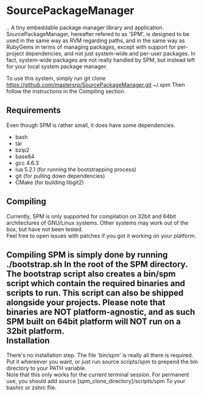SourcePackageManager
====================

.. A tiny embeddable package manager library and application.  
SourcePackageManager, hereafter refered to as 'SPM', is designed to be used in the same way as RVM regarding paths, and in the same way as RubyGems in terms of managing packages, except with support for per-project dependencies, and not just system-wide and per-user packages. In fact, system-wide packages are not really handled by SPM, but instead left for your local system package manager.  
  
To use this system, simply run
    git clone https://github.com/mastersrp/SourcePackageManager.git ~/.spm
Then follow the instructions in the Compiling section.
  
Requirements
------------

Even though SPM is rather small, it does have some dependencies.

* bash
* tar
* bzip2
* base64
* gcc 4.6.3
* lua 5.2.1 (for running the bootstrapping process)
* git (for pulling down dependencies)
* CMake (for building libgit2)

Compiling
---------

Currently, SPM is only supported for compilation on 32bit and 64bit architectures of GNU/Linux systems. Other systems may work out of the box, but have not been tested.  
Feel free to open issues with patches if you got it working on your platform.  
  
Compiling SPM is simply done by running
    ./bootstrap.sh
In the root of the SPM directory.  
The bootstrap script also creates a bin/spm script which contain the required binaries and scripts to run. This script can also be shipped alongside your projects. Please note that binaries are NOT platform-agnostic, and as such SPM built on 64bit platform will NOT run on a 32bit platform.    
Installation
------------

There's no installation step. The file 'bin/spm' is really all there is required. Put it whereever you want, or just run
    source scripts/spm
to prepend the bin directory to your PATH variable.  
Note that this only works for the current terminal session. For permanent use, you should add
    source [spm_clone_directory]/scripts/spm
To your bashrc or zshrc file.
